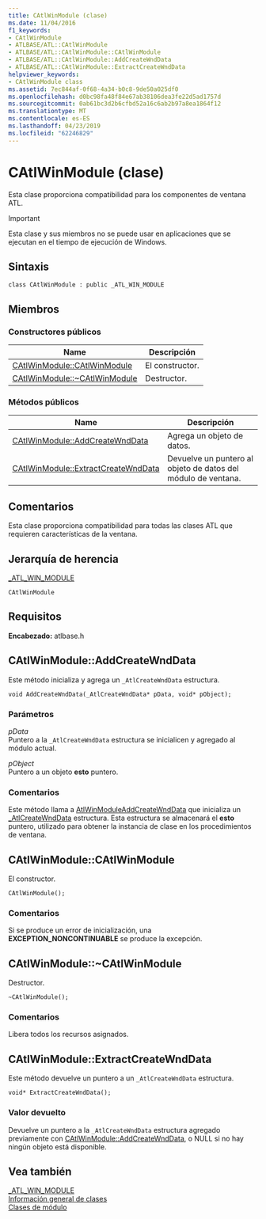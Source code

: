 ```yaml
---
title: CAtlWinModule (clase)
ms.date: 11/04/2016
f1_keywords:
- CAtlWinModule
- ATLBASE/ATL::CAtlWinModule
- ATLBASE/ATL::CAtlWinModule::CAtlWinModule
- ATLBASE/ATL::CAtlWinModule::AddCreateWndData
- ATLBASE/ATL::CAtlWinModule::ExtractCreateWndData
helpviewer_keywords:
- CAtlWinModule class
ms.assetid: 7ec844af-0f68-4a34-b0c8-9de50a025df0
ms.openlocfilehash: d0bc98fa48f84e67ab38106dea3fe22d5ad1757d
ms.sourcegitcommit: 0ab61bc3d2b6cfbd52a16c6ab2b97a8ea1864f12
ms.translationtype: MT
ms.contentlocale: es-ES
ms.lasthandoff: 04/23/2019
ms.locfileid: "62246829"
---
```

# <a name="catlwinmodule-class"></a>CAtlWinModule (clase)

Esta clase proporciona compatibilidad para los componentes de ventana ATL.

> [!IMPORTANT]
>  Esta clase y sus miembros no se puede usar en aplicaciones que se ejecutan en el tiempo de ejecución de Windows.

## <a name="syntax"></a>Sintaxis

```
class CAtlWinModule : public _ATL_WIN_MODULE
```

## <a name="members"></a>Miembros

### <a name="public-constructors"></a>Constructores públicos

|Name|Descripción|
|----------|-----------------|
|[CAtlWinModule::CAtlWinModule](#catlwinmodule)|El constructor.|
|[CAtlWinModule::~CAtlWinModule](#dtor)|Destructor.|

### <a name="public-methods"></a>Métodos públicos

|Name|Descripción|
|----------|-----------------|
|[CAtlWinModule::AddCreateWndData](#addcreatewnddata)|Agrega un objeto de datos.|
|[CAtlWinModule::ExtractCreateWndData](#extractcreatewnddata)|Devuelve un puntero al objeto de datos del módulo de ventana.|

## <a name="remarks"></a>Comentarios

Esta clase proporciona compatibilidad para todas las clases ATL que requieren características de la ventana.

## <a name="inheritance-hierarchy"></a>Jerarquía de herencia

[_ATL_WIN_MODULE](atl-typedefs.md#_atl_win_module)

`CAtlWinModule`

## <a name="requirements"></a>Requisitos

**Encabezado:** atlbase.h

##  <a name="addcreatewnddata"></a>  CAtlWinModule::AddCreateWndData

Este método inicializa y agrega un `_AtlCreateWndData` estructura.

```
void AddCreateWndData(_AtlCreateWndData* pData, void* pObject);
```

### <a name="parameters"></a>Parámetros

*pData*<br/>
Puntero a la `_AtlCreateWndData` estructura se inicialicen y agregado al módulo actual.

*pObject*<br/>
Puntero a un objeto **esto** puntero.

### <a name="remarks"></a>Comentarios

Este método llama a [AtlWinModuleAddCreateWndData](winmodule-global-functions.md#atlwinmoduleaddcreatewnddata) que inicializa un [_AtlCreateWndData](../../atl/reference/atlcreatewnddata-structure.md) estructura. Esta estructura se almacenará el **esto** puntero, utilizado para obtener la instancia de clase en los procedimientos de ventana.

##  <a name="catlwinmodule"></a>  CAtlWinModule::CAtlWinModule

El constructor.

```
CAtlWinModule();
```

### <a name="remarks"></a>Comentarios

Si se produce un error de inicialización, una **EXCEPTION_NONCONTINUABLE** se produce la excepción.

##  <a name="dtor"></a>  CAtlWinModule::~CAtlWinModule

Destructor.

```
~CAtlWinModule();
```

### <a name="remarks"></a>Comentarios

Libera todos los recursos asignados.

##  <a name="extractcreatewnddata"></a>  CAtlWinModule::ExtractCreateWndData

Este método devuelve un puntero a un `_AtlCreateWndData` estructura.

```
void* ExtractCreateWndData();
```

### <a name="return-value"></a>Valor devuelto

Devuelve un puntero a la `_AtlCreateWndData` estructura agregado previamente con [CAtlWinModule::AddCreateWndData](#addcreatewnddata), o NULL si no hay ningún objeto está disponible.

## <a name="see-also"></a>Vea también

[_ATL_WIN_MODULE](atl-typedefs.md#_atl_win_module)<br/>
[Información general de clases](../../atl/atl-class-overview.md)<br/>
[Clases de módulo](../../atl/atl-module-classes.md)
